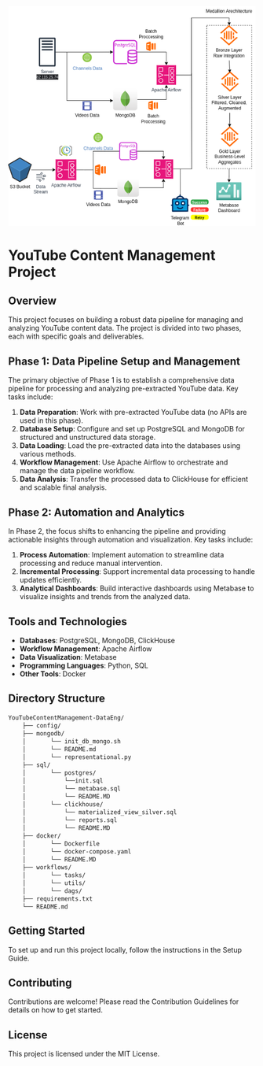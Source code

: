 ![Alt text](qbc8g5project.png)
# YouTube Content Management Project

## Overview
This project focuses on building a robust data pipeline for managing and analyzing YouTube content data. The project is divided into two phases, each with specific goals and deliverables.

## Phase 1: Data Pipeline Setup and Management
The primary objective of Phase 1 is to establish a comprehensive data pipeline for processing and analyzing pre-extracted YouTube data. Key tasks include:

1. **Data Preparation**: Work with pre-extracted YouTube data (no APIs are used in this phase).
2. **Database Setup**: Configure and set up PostgreSQL and MongoDB for structured and unstructured data storage.
3. **Data Loading**: Load the pre-extracted data into the databases using various methods.
4. **Workflow Management**: Use Apache Airflow to orchestrate and manage the data pipeline workflow.
5. **Data Analysis**: Transfer the processed data to ClickHouse for efficient and scalable final analysis.

## Phase 2: Automation and Analytics
In Phase 2, the focus shifts to enhancing the pipeline and providing actionable insights through automation and visualization. Key tasks include:

1. **Process Automation**: Implement automation to streamline data processing and reduce manual intervention.
2. **Incremental Processing**: Support incremental data processing to handle updates efficiently.
3. **Analytical Dashboards**: Build interactive dashboards using Metabase to visualize insights and trends from the analyzed data.

## Tools and Technologies
- **Databases**: PostgreSQL, MongoDB, ClickHouse
- **Workflow Management**: Apache Airflow
- **Data Visualization**: Metabase
- **Programming Languages**: Python, SQL
- **Other Tools**: Docker

## Directory Structure
    YouTubeContentManagement-DataEng/
        ├── config/
        ├── mongodb/
        │       └── init_db_mongo.sh
        │       └── README.md
        │       └── representational.py
        ├── sql/
        │       └── postgres/
        │           └──init.sql
        │           └── metabase.sql
        │           └── README.MD
        │       └── clickhouse/
        │           └── materialized_view_silver.sql
        │           └── reports.sql
        │           └── README.MD
        ├── docker/
        │       └── Dockerfile
        │       └── docker-compose.yaml
        │       └── README.MD
        ├── workflows/
        │       └── tasks/
        │       └── utils/
        │       └── dags/
        ├── requirements.txt
        └── README.md


## Getting Started
To set up and run this project locally, follow the instructions in the Setup Guide.

## Contributing
Contributions are welcome! Please read the Contribution Guidelines for details on how to get started.

## License
This project is licensed under the MIT License.
